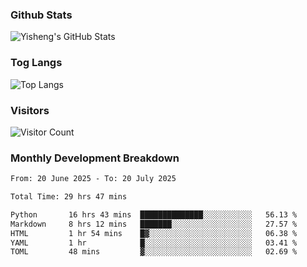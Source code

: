 ### Github Stats
![Yisheng's GitHub Stats](https://github-readme-stats-9qabuvhk1-gongyisheng.vercel.app/api?username=gongyisheng&count_private=true&show_icons=true)
### Tog Langs
![Top Langs](https://github-readme-stats-9qabuvhk1-gongyisheng.vercel.app/api/top-langs/?username=gongyisheng&layout=compact)
### Visitors
![Visitor Count](https://profile-counter.glitch.me/gongyisheng/count.svg)
### Monthly Development Breakdown
<!--START_SECTION:waka-->

```txt
From: 20 June 2025 - To: 20 July 2025

Total Time: 29 hrs 47 mins

Python       16 hrs 43 mins  ██████████████░░░░░░░░░░░   56.13 %
Markdown     8 hrs 12 mins   ███████░░░░░░░░░░░░░░░░░░   27.57 %
HTML         1 hr 54 mins    █▓░░░░░░░░░░░░░░░░░░░░░░░   06.38 %
YAML         1 hr            █░░░░░░░░░░░░░░░░░░░░░░░░   03.41 %
TOML         48 mins         ▓░░░░░░░░░░░░░░░░░░░░░░░░   02.69 %
```

<!--END_SECTION:waka-->
